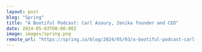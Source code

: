 ```yaml
---
layout: post
blog: "Spring"
title: "A Bootiful Podcast: Carl Azoury, Zenika founder and CEO"
date: 2024-05-03T00:00:00Z
image: images/spring.png
remote_url: "https://spring.io/blog/2024/05/03/a-bootiful-podcast-carl-azoury-zenika-founder-and-ceo"
---
```

